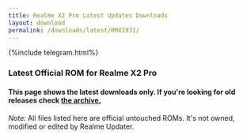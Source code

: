 ```yaml
---
title: Realme X2 Pro Latest Updates Downloads
layout: download
permalink: /downloads/latest/RMX1931/
---
```

<script>
    $(document).ready(function () {
        loadLatest("RMX1931");
    });
</script>

{%include telegram.html%}

<div class="col-12 mx-auto">
    <h3 class="title bg-light p-2 rounded">Latest Official ROM for Realme X2 Pro</h3>
    <h4>This page shows the latest downloads only. If you're looking for old releases check
        <a href="/downloads/archive/RMX1931/">the archive.</a></h4>
    <p><i>Note: </i>All files listed here are official untouched ROMs.
        It's not owned, modified or edited by Realme Updater.</p>
    <div id="downloads">
    </div>
</div>